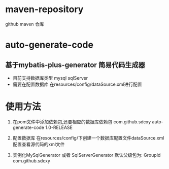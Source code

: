 # maven-repository
github maven 仓库

# auto-generate-code
## 基于mybatis-plus-generator 简易代码生成器

* 目前支持数据库类型 mysql sqlServer
* 需要在配置数据库 在resources/config/dataSource.xml进行配置


# 使用方法
1.  在pom文件中添加依赖包,还要相应的数据库依赖包
    <dependency>
      <groupId>com.github.sdcxy</groupId>
      <artifactId>auto-generate-code</artifactId>
      <version>1.0-RELEASE</version>
    </dependency>

2.  配置数据库
在resources/config/下创建一个数据库配置文件dataSource.xml
配置查看源代码的xml文件

3.  实例化MySqlGenerator 或者 SqlServerGenerator
默认父级包为: GroupId com.github.sdcxy



